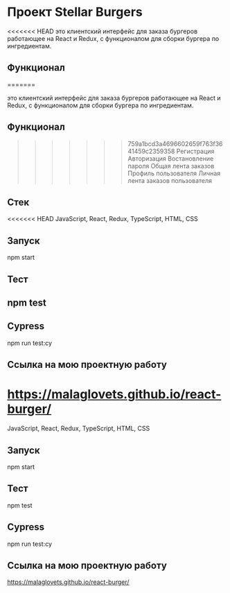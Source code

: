 <h1> Проект Stellar Burgers </h1>
<<<<<<< HEAD
это клиентский интерфейс для заказа бургеров работающее на React и Redux, с функционалом для сборки бургера по ингредиентам.

<h2>Функционал</h2>
=======

это клиентский интерфейс для заказа бургеров работающее на React и Redux, с функционалом для сборки бургера по ингредиентам.

<h2>Функционал</h2>

>>>>>>> 759a1bcd3a4696602659f763f3641459c2359358
Регистрация
Авторизация
Востановление пароля
Общая лента заказов
Профиль пользователя
Личная лента заказов пользователя

<h2>Cтек</h2>
<<<<<<< HEAD
JavaScript, React, Redux, TypeScript, HTML, CSS

<h2>Запуск</h2>
npm start

<h2>Тест<h2>
npm test

<h2>Cypress</h2>
npm run test:cy

  <h2>Ссылка на мою проектную работу</h2>

https://malaglovets.github.io/react-burger/
=======

JavaScript, React, Redux, TypeScript, HTML, CSS

<h2>Запуск</h2>

npm start

<h2>Тест</h2>
  
npm test

<h2>Cypress</h2>
  
npm run test:cy

<h2>Ссылка на мою проектную работу</h2>

https://malaglovets.github.io/react-burger/

